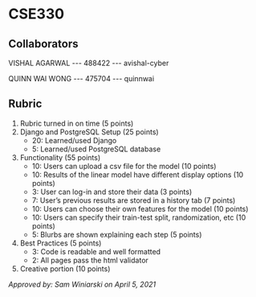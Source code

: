 # CSE330

## Collaborators
VISHAL AGARWAL --- 488422 --- avishal-cyber

QUINN WAI WONG --- 475704 --- quinnwai

## Rubric
1. Rubric turned in on time (5 points)
2. Django and PostgreSQL Setup (25 points)
   * 20: Learned/used Django
   * 5: Learned/used PostgreSQL database
3. Functionality (55 points)
   * 10: Users can upload a csv file for the model (10 points)
   * 10: Results of the linear model have different display options (10 points)
   * 3: User can log-in and store their data (3 points)
   * 7: User’s previous results are stored in a history tab (7 points)
   * 10: Users can choose their own features for the model (10 points)
   * 10: Users can specify their train-test split, randomization, etc (10 points)
   * 5: Blurbs are shown explaining each step (5 points)
4. Best Practices (5 points)
   * 3: Code is readable and well formatted
   * 2: All pages pass the html validator
5. Creative portion (10 points)

*Approved by: Sam Winiarski on April 5, 2021*
